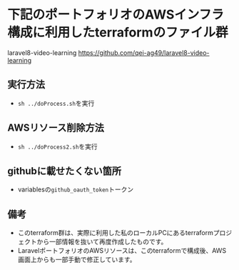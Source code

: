 # 下記のポートフォリオのAWSインフラ構成に利用したterraformのファイル群
laravel8-video-learning
https://github.com/qei-ag49/laravel8-video-learning

## 実行方法
- `sh ../doProcess.sh`を実行

## AWSリソース削除方法
- `sh ../doProcess2.sh`を実行

## githubに載せたくない箇所
- variablesの`github_oauth_token`トークン

## 備考
- このterraform群は、実際に利用した私のローカルPCにあるterraformプロジェクトから一部情報を抜いて再度作成したものです。
- LaravelポートフォリオのAWSリソースは、このterraformで構成後、AWS画面上からも一部手動で修正しています。
